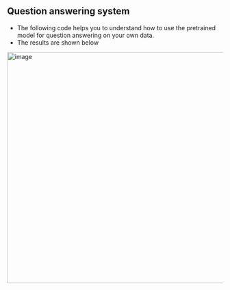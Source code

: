 ## Question answering system

* The following code helps you to understand how to use the pretrained model for question answering on your own data.
* The results are shown below

<img width="538" alt="image" src="https://user-images.githubusercontent.com/96426359/196044171-38789152-0370-4170-a55e-923286a6e23a.png">
